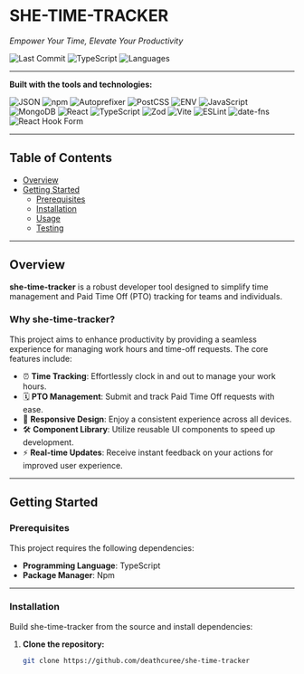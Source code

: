 


# SHE-TIME-TRACKER

*Empower Your Time, Elevate Your Productivity*

![Last Commit](https://img.shields.io/badge/last%20commit-today-brightgreen)
![TypeScript](https://img.shields.io/badge/typescript-97.8%25-blue)
![Languages](https://img.shields.io/badge/languages-4-blue)

---

**Built with the tools and technologies:**

![JSON](https://img.shields.io/badge/-JSON-black)
![npm](https://img.shields.io/badge/-npm-red)
![Autoprefixer](https://img.shields.io/badge/-Autoprefixer-ff5c5c)
![PostCSS](https://img.shields.io/badge/-PostCSS-fec601)
![ENV](https://img.shields.io/badge/-.ENV-yellowgreen)
![JavaScript](https://img.shields.io/badge/-JavaScript-f7df1e)
![MongoDB](https://img.shields.io/badge/-MongoDB-4db33d)
![React](https://img.shields.io/badge/-React-61dafb)
![TypeScript](https://img.shields.io/badge/-TypeScript-007acc)
![Zod](https://img.shields.io/badge/-Zod-blueviolet)
![Vite](https://img.shields.io/badge/-Vite-646cff)
![ESLint](https://img.shields.io/badge/-ESLint-4B32C3)
![date-fns](https://img.shields.io/badge/-datefns-purple)
![React Hook Form](https://img.shields.io/badge/-React%20Hook%20Form-ff69b4)

---

## Table of Contents

- [Overview](#overview)
- [Getting Started](#getting-started)
  - [Prerequisites](#prerequisites)
  - [Installation](#installation)
  - [Usage](#usage)
  - [Testing](#testing)

---

## Overview

**she-time-tracker** is a robust developer tool designed to simplify time management and Paid Time Off (PTO) tracking for teams and individuals.

### Why she-time-tracker?

This project aims to enhance productivity by providing a seamless experience for managing work hours and time-off requests. The core features include:

- ⏰ **Time Tracking**: Effortlessly clock in and out to manage your work hours.
- 🗓️ **PTO Management**: Submit and track Paid Time Off requests with ease.
- 📱 **Responsive Design**: Enjoy a consistent experience across all devices.
- 🛠️ **Component Library**: Utilize reusable UI components to speed up development.
- ⚡ **Real-time Updates**: Receive instant feedback on your actions for improved user experience.

---

## Getting Started

### Prerequisites

This project requires the following dependencies:

- **Programming Language**: TypeScript  
- **Package Manager**: Npm

---

### Installation

Build she-time-tracker from the source and install dependencies:

1. **Clone the repository:**

   ```bash
   git clone https://github.com/deathcuree/she-time-tracker

